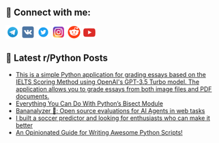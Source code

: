 ## 🔎 Connect with me:
[<img src="https://github.com/bullbesh/bullbesh/blob/main/images/Telegram.png" width="32" height="32" />](https://t.me/bullbesh)
[<img src="https://github.com/bullbesh/bullbesh/blob/main/images/VK.png" width="32" height="32" />](https://vk.com/bullbesh)
[<img src="https://github.com/bullbesh/bullbesh/blob/main/images/Twitter.png" width="32" height="32" />](https://twitter.com/bullbesh1)
[<img src="https://github.com/bullbesh/bullbesh/blob/main/images/Instagram.png" width="32" height="32" />](https://www.instagram.com/bullbesh)
[<img src="https://github.com/bullbesh/bullbesh/blob/main/images/Reddit.png" width="32" height="32" />](https://www.reddit.com/user/bullbesh)
[<img src="https://github.com/bullbesh/bullbesh/blob/main/images/YouTube.png" width="32" height="32" />](https://www.youtube.com/channel/UCtfjRs6uzgq5mfm8S06WTcg)

## 📕 Latest r/Python Posts
<!-- BLOG-POST-LIST:START -->
- [This is a simple Python application for grading essays based on the IELTS Scoring Method using OpenAI&#39;s GPT-3.5 Turbo model. The application allows you to grade essays from both image files and PDF documents.](https://www.reddit.com/r/Python/comments/17qhmat/this_is_a_simple_python_application_for_grading/)
- [Everything You Can Do With Python’s Bisect Module](https://www.reddit.com/r/Python/comments/17qgnj3/everything_you_can_do_with_pythons_bisect_module/)
- [Bananalyzer 🍌: Open source evaluations for AI Agents in web tasks](https://www.reddit.com/r/Python/comments/17qfww7/bananalyzer_open_source_evaluations_for_ai_agents/)
- [I built a soccer predictor and looking for enthusiasts who can make it better](https://www.reddit.com/r/Python/comments/17qez3p/i_built_a_soccer_predictor_and_looking_for/)
- [An Opinionated Guide for Writing Awesome Python Scripts!](https://www.reddit.com/r/Python/comments/17qdgua/an_opinionated_guide_for_writing_awesome_python/)
<!-- BLOG-POST-LIST:END -->
